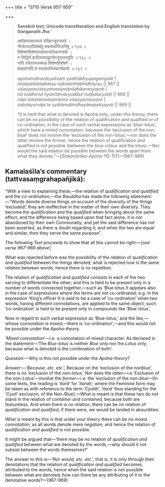 +++
title = "0710 Verse 957-959"

+++
> **Sanskrit text, Unicode transliteration and English translation by Ganganath Jha:** 
>
> अपोहमात्रवाच्यत्वं यदिहाभ्युपगम्यते ।  
> नीलोत्पलादिशब्देषु शबलार्थाभिधायिषु ॥ ९६७ ॥  
> विशेषणविशेष्यत्वसामानाधिकरण्ययोः ।  
> न सिद्धिर्न ह्यनीलत्वव्युदासेऽनुत्पलच्युतिः ॥ ९६८ ॥  
> नापि तत्रेतरस्तस्मान्न विशेष्यविशेषणे ।  
> शब्दयोर्नापि ते स्यातामभिधेयानपेक्षयोः ॥ ९६९ ॥ 
>
> *apohamātravācyatvaṃ yadihābhyupagamyate* \|  
> *nīlotpalādiśabdeṣu śabalārthābhidhāyiṣu* \|\| 967 \|\|  
> *viśeṣaṇaviśeṣyatvasāmānādhikaraṇyayoḥ* \|  
> *na siddhirna hyanīlatvavyudāse'nutpalacyutiḥ* \|\| 968 \|\|  
> *nāpi tatretarastasmānna viśeṣyaviśeṣaṇe* \|  
> *śabdayornāpi te syātāmabhidheyānapekṣayoḥ* \|\| 969 \|\| 
>
> “It is held that what is denoted is Apoha only; under this theory, there can be no possibility of the relation of qualification and qualified or of co-ordination, in the case of such verbal expressions as ‘blue-lotus’, which have a mixed connotation; because the ‘exclusion of the non-blue’ does not involve the ‘exclusion of the non-lotus’,—nor does the latter involve the former, hence the relation of qualification and qualified is not possible (between the blue colour and the lotus).—Nor would the said relation be possible between the words apart from what they denote.”—[*Ślokavārtika*-*Apoha* 115-117]—(967-969)



## Kamalaśīla’s commentary (tattvasaṃgrahapañjikā):

“With a view to explaining these,—the relation of *qualification and qualified* and the *co-ordination*,—the *Bauddha* has made the following statement:—“Words denote diverse things on account of the diversity of the things ‘excluded’; they are ineffective in the matter of their own diversity. They become the *qualification* and the *qualified* when bringing about the same effect; and the difference being based upon that fact alone, it is not abandoned by their own Commonalty; and yet the said difference has not been asserted, as there is doubt regarding it; and when the two are equal and similar, then they serve the same purpose”.

The following *Text* proceeds to show that all this cannot be right:—[*see verse 967-969 above*]

What was rejected before was the possibility of the relation of *qualification and qualified* between the things denoted; what is rejected now is the same relation between words; hence there is no repetition.

The relation of *qualification and qualified* consists in each of the two serving to differentiate the other; and this is held to be present only in a number of words connected together,—such as ‘Blue lotus It appears also in the case of expressions where the terms are not co-ordinated; e.g. in the expression ‘King’s officer It is said to be a case of ‘co-ordination’ when two words, having different connotations, are applied to the same object; such ‘co-ordination’ is held to be present only in compounds like ‘Blue-lotus’,

Now in regard to such verbal expression as ‘Blue-lotus,’ and the like,—whose connotation is mixed,—there is ‘co-ordination’,—and this would not be possible under the *Apoha-theory*.

‘*Mixed connotation*’—i.e. a connotation of mixed character. As declared in the statement—‘The *Blue-lotus* is neither *Blue only* nor the *Lotus only*, because what is denoted is the combination of both’.

*Question*:—Why is this not possible under the *Apoha-theory*?

*Answer*:—‘*Because, etc. etc*.’, Because on the ‘exclusion of the *nonblue*’, there is no ‘exclusion of the *non-lotus*’, Nor does the *latter*—i.e.‘Exclusion of the *non-Lotus*’—involve the *former*—i.e. the ‘exclusion of the *non-blue*—[In some texts, the reading is ‘*itarā*’ for ‘*itaraḥ*’; where the Feminine form may be taken as with reference to the term ‘*Cyutiḥ*’; ‘*itarā*’ thus standing for the ‘*Cyuti*’ exclusion, of the Non-Blue].—What is meant is that these two do not stand in the relation of *container and contained*, because both are featureless. And when there is no relation, there can be no relation of *qualification and qualified*; if there were, we would be landed in absurdities.

What is meant by this is that under your theory there can be no *mixed connotation*, as all words denote mere *negation*; and hence the relation of *qualification and qualified* is not possible.

It might be argued that—‘there may be no relation of *qualification and qualified* between what are denoted by the words,—why should it not subsist between the words themselves?’

The answer to this is—‘*Nor would, etc. etc*.’, that is, it is only through their denotations that the relation of *qualification and qualified* becomes attributed to the words; hence when the said relation is not possible between what are denoted, how can there be any attributing of it to the denotative words?—(967-969)


